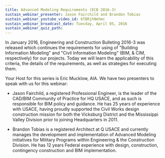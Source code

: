 ```yaml
---
title: Advanced Modeling Requirements (ECB 2016-3)
sustain_webinar_presenter: Jason Fairchild and Brandon Tobias
sustain_webinar_youtube_video_id: bTBRjhNehmc
sustain_webinar_broadcast_date: Tuesday, April 05, 2016
sustain_webinar_quiz_path:
---
```


In January 2016, Engineering and Construction Bulleting 2016-3 was released which continues the requirements for using of "Building Information Modeling" and "Civil Information Modeling" (BIM, & CIM, respectively) for our projects. Today we will learn the applicability of this criteria, the details of the requirements, as well as strategies for executing them.

Your Host for this series is Eric Mucklow, AIA. We have two presenters to speak with us for this webinar:

- Jason Fairchild, a registered Professional Engineer, is the leader of the CAD/BIM Community of Practice for HQ USACE, and as such is responsible for BIM policy and guidance. He has 25 years of experience with USACE, having proudly supported the Civil Works design construction mission for both the Vicksburg District and the Mississippi Valley Division prior to joining Headquarters in 2011.

- Brandon Tobias is a registered Architect at Q USACE and currently manages the development and implementation of Advanced Modeling initiatives for Military Programs within Engineering & the Construction Division. He has 12 years Federal experience with design, construction, contingency construction and BIM implementation.
